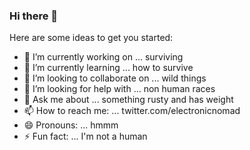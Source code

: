 ### Hi there 👋

Here are some ideas to get you started:

- 🔭 I’m currently working on ... surviving
- 🌱 I’m currently learning ... how to survive
- 👯 I’m looking to collaborate on ... wild things
- 🤔 I’m looking for help with ... non human races
- 💬 Ask me about ... something rusty and has weight
- 📫 How to reach me: ... twitter.com/electronicnomad
- 😄 Pronouns: ... hmmm
- ⚡ Fun fact: ... I'm not a human
